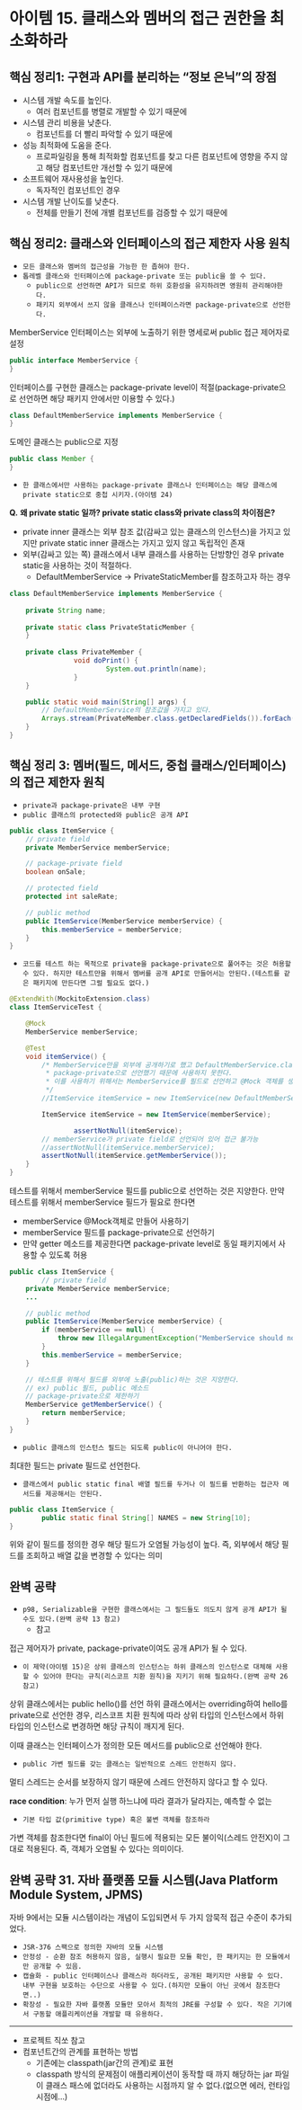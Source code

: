 # 아이템 15. 클래스와 멤버의 접근 권한을 최소화하라

## 핵심 정리1: 구현과 API를 분리하는 “정보 은닉”의 장점

- 시스템 개발 속도를 높인다.
    - 여러 컴포넌트를 병렬로 개발할 수 있기 때문에
- 시스템 관리 비용을 낮춘다.
    - 컴포넌트를 더 빨리 파악할 수 있기 때문에
- 성능 최적화에 도움을 준다.
    - 프로파일링을 통해 최적화할 컴포넌트를 찾고 다른 컴포넌트에 영향을 주지 않고 해당 컴포넌트만 개선할 수 있기 때문에
- 소프트웨어 재사용성을 높인다.
    - 독자적인 컴포넌트인 경우
- 시스템 개발 난이도를 낮춘다.
    - 전체를 만들기 전에 개별 컴포넌트를 검증할 수 있기 때문에

## 핵심 정리2: 클래스와 인터페이스의 접근 제한자 사용 원칙

- `모든 클래스와 멤버의 접근성을 가능한 한 좁혀야 한다.`
- `톱레벨 클래스와 인터페이스에 package-private 또는 public을 쓸 수 있다.`
    - `public으로 선언하면 API가 되므로 하위 호환성을 유지하려면 영원히 관리해야한다.`
    - `패키지 외부에서 쓰지 않을 클래스나 인터페이스라면 package-private으로 선언한다.`

MemberService 인터페이스는 외부에 노출하기 위한 명세로써 public 접근 제어자로 설정

```java
public interface MemberService {
}
```

인터페이스를 구현한 클래스는 package-private level이 적절(package-private으로 선언하면 해당 패키지 안에서만 이용할 수 있다.)

```java
class DefaultMemberService implements MemberService {
}
```

도메인 클래스는 public으로 지정

```java
public class Member {
}
```

- `한 클래스에서만 사용하는 package-private 클래스나 인터페이스는 해당 클래스에 private static으로 중첩 시키자.(아이템 24)`

**Q.** **왜 private static 일까? private static class와 private class의 차이점은?** 

- private inner 클래스는 외부 참조 값(감싸고 있는 클래스의 인스턴스)을 가지고 있지만 private static inner 클래스는 가지고 있지 않고 독립적인 존재
- 외부(감싸고 있는 쪽) 클래스에서 내부 클래스를 사용하는 단방향인 경우 private static을 사용하는 것이 적절하다.
    - DefaultMemberService → PrivateStaticMember를 참조하고자 하는 경우

```java
class DefaultMemberService implements MemberService {
    
    private String name;
    
    private static class PrivateStaticMember {
    }
    
    private class PrivateMember {
				void doPrint() {
						System.out.println(name);
				}
    }

    public static void main(String[] args) {
        // DefaultMemberService의 참조값을 가지고 있다.
        Arrays.stream(PrivateMember.class.getDeclaredFields()).forEach(System.out::println);
    }
}
```

## 핵심 정리 3: 멤버(필드, 메서드, 중첩 클래스/인터페이스)의 접근 제한자 원칙

- `private과 package-private은 내부 구현`
- `public 클래스의 protected와 public은 공개 API`

```java
public class ItemService {
    // private field
    private MemberService memberService;

    // package-private field
    boolean onSale;

    // protected field
    protected int saleRate;

    // public method
    public ItemService(MemberService memberService) {
        this.memberService = memberService;
    }
}
```

- `코드를 테스트 하는 목적으로 private을 package-private으로 풀어주는 것은 허용할 수 있다. 하지만 테스트만을 위해서 멤버를 공개 API로 만들어서는 안된다.(테스트를 같은 패키지에 만든다면 그럴 필요도 없다.)`

```java
@ExtendWith(MockitoExtension.class)
class ItemServiceTest {

    @Mock
    MemberService memberService;

    @Test
    void itemService() {
        /* MemberService만을 외부에 공개하기로 했고 DefaultMemberService.class는 내부 공개로서
         * package-private으로 선언했기 때문에 사용하지 못한다.
         * 이를 사용하기 위해서는 MemberService를 필드로 선언하고 @Mock 객체를 생성하여 사용할 수 있다.
         */
        //ItemService itemService = new ItemService(new DefaultMemberService());

        ItemService itemService = new ItemService(memberService);

				assertNotNull(itemService);
        // memberService가 private field로 선언되어 있어 접근 불가능
        //assertNotNull(itemService.memberService);
        assertNotNull(itemService.getMemberService());
    }
}
```

테스트를 위해서 memberService 필드를 public으로 선언하는 것은 지양한다. 만약 테스트를 위해서 memberService 필드가 필요로 한다면 

- memberService @Mock객체로 만들어 사용하기
- memberService 필드를 package-private으로 선언하기
- 만약 getter 메소드를 제공한다면 package-private level로 동일 패키지에서 사용할 수 있도록 허용

```java
public class ItemService {
		// private field
    private MemberService memberService;
    ...

    // public method
    public ItemService(MemberService memberService) {
        if (memberService == null) {
            throw new IllegalArgumentException("MemberService should not be null.");
        }
        this.memberService = memberService;
    }

    // 테스트를 위해서 필드를 외부에 노출(public)하는 것은 지양한다.
    // ex) public 필드, public 메소드
    // package-private으로 제한하기
    MemberService getMemberService() {
        return memberService;
    }
}
```

- `public 클래스의 인스턴스 필드는 되도록 public이 아니어야 한다.`

최대한 필드는 private 필드로 선언한다.

- `클래스에서 public static final 배열 필드를 두거나 이 필드를 반환하는 접근자 메서드를 제공해서는 안된다.`

```java
public class ItemService {
		public static final String[] NAMES = new String[10];
}
```

위와 같이 필드를 정의한 경우 해당 필드가 오염될 가능성이 높다. 즉, 외부에서 해당 필드를 조회하고 배열 값을 변경할 수 있다는 의미

## 완벽 공략

- `p98, Serializable을 구현한 클래스에서는 그 필드들도 의도치 않게 공개 API가 될 수도 있다.(완벽 공략 13 참고)`
    - 참고

접근 제어자가 private, package-private이여도 공개 API가 될 수 있다.

- `이 제약(아이템 15)은 상위 클래스의 인스턴스는 하위 클래스의 인스턴스로 대체해 사용할 수 있어야 한다는 규칙(리스코프 치환 원칙)을 지키기 위해 필요하다.(완벽 공략 26 참고)`

상위 클래스에서는 public hello()를 선언 하위 클래스에서는 overriding하여 hello를 private으로 선언한 경우, 리스코프 치환 원칙에 따라 상위 타입의 인스턴스에서 하위 타입의 인스턴스로 변경하면 해당 규칙이 깨지게 된다. 

이때 클래스는 인터페이스가 정의한 모든 메서드를 public으로 선언해야 한다.

- `public 가변 필드를 갖는 클래스는 일반적으로 스레드 안전하지 않다.`

멀티 스레드는 순서를 보장하지 않기 때문에 스레드 안전하지 않다고 할 수 있다.

**race condition**: 누가 먼저 실행 하느냐에 따라 결과가 달라지는, 예측할 수 없는

- `기본 타입 값(primitive type) 혹은 불변 객체를 참조하라`

가변 객체를 참조한다면 final이 아닌 필드에 적용되는 모든 불이익(스레드 안전X)이 그대로 적용된다. 즉, 객체가 오염될 수 있다는 의미이다.

## 완벽 공략 31. 자바 플랫폼 모듈 시스템(Java Platform Module System, JPMS)

자바 9에서는 모듈 시스템이라는 개념이 도입되면서 두 가지 암묵적 접근 수준이 추가되었다.

- `JSR-376 스팩으로 정의한 자바의 모듈 시스템`
- `안정성 - 순환 참조 허용하지 않음, 실행시 필요한 모듈 확인, 한 패키지는 한 모듈에서만 공개할 수 있음.`
- `캡슐화 - public 인터페이스나 클래스라 하더라도, 공개된 패키지만 사용할 수 있다. 내부 구현을 보호하는 수단으로 사용할 수 있다.(하지만 모듈이 아닌 곳에서 참조한다면..)`
- `확장성 - 필요한 자바 플랫폼 모듈만 모아서 최적의 JRE를 구성할 수 있다. 작은 기기에서 구동할 애플리케이션을 개발할 때 유용하다.`

---

- 프로젝트 직쏘 참고
- 컴포넌트간의 관계를 표현하는 방법
    - 기존에는 classpath(jar간의 관계)로 표현
    - classpath 방식의 문제점이 애플리케이션이 동작할 때 까지 해당하는 jar 파일이 클래스 패스에 없더라도 사용하는 시점까지 알 수 없다.(없으면 에러, 런타임 시점에…)